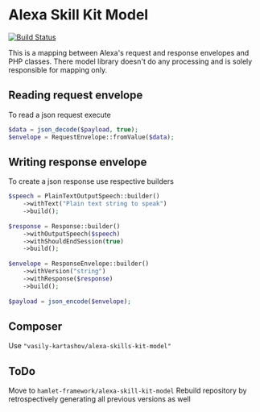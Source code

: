 Alexa Skill Kit Model
===

[![Build Status](https://travis-ci.org/vasily-kartashov/alexa-skills-kit-model.svg?branch=master)](https://travis-ci.org/vasily-kartashov/alexa-skill-kit-model)

This is a mapping between Alexa's request and response envelopes and PHP classes. 
There model library doesn't do any processing and is solely responsible for mapping only.

Reading request envelope
---

To read a json request execute

```php
$data = json_decode($payload, true);
$envelope = RequestEnvelope::fromValue($data);
```

Writing response envelope
---

To create a json response use respective builders

```php
$speech = PlainTextOutputSpeech::builder()
    ->withText("Plain text string to speak")
    ->build();
    
$response = Response::builder()
    ->withOutputSpeech($speech)
    ->withShouldEndSession(true)
    ->build();
    
$envelope = ResponseEnvelope::builder()
    ->withVersion("string")
    ->withResponse($response)
    ->build();
    
$payload = json_encode($envelope);
```

Composer
---

Use `"vasily-kartashov/alexa-skills-kit-model"`


ToDo
---

Move to `hamlet-framework/alexa-skill-kit-model`
Rebuild repository by retrospectively generating all previous versions as well
